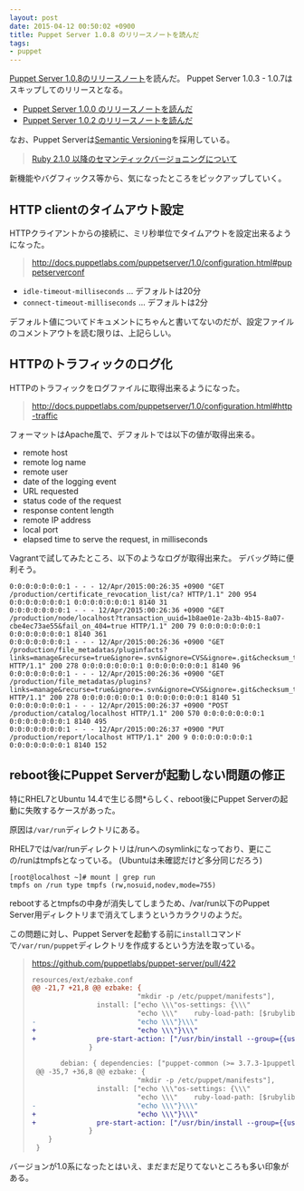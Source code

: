 ```yaml
---
layout: post
date: 2015-04-12 00:50:02 +0900
title: Puppet Server 1.0.8 のリリースノートを読んだ
tags:
- puppet
---
```

[Puppet Server 1.0.8のリリースノート](https://docs.puppetlabs.com/puppetserver/1.0/release_notes.html#puppet-server-108)を読んだ。
Puppet Server 1.0.3 - 1.0.7はスキップしてのリリースとなる。

- [Puppet Server 1.0.0 のリリースノートを読んだ](/2015/02/11/puppet-server-release-note-100/)
- [Puppet Server 1.0.2 のリリースノートを読んだ](/2015/02/12/puppet-server-release-note-102/)

なお、Puppet Serverは[Semantic Versioning](http://semver.org)を採用している。

> [Ruby 2.1.0 以降のセマンティックバージョニングについて](https://www.ruby-lang.org/ja/news/2013/12/21/ruby-version-policy-changes-with-2-1-0/)

新機能やバグフィックス等から、気になったところをピックアップしていく。

HTTP clientのタイムアウト設定
---

HTTPクライアントからの接続に、ミリ秒単位でタイムアウトを設定出来るようになった。

> http://docs.puppetlabs.com/puppetserver/1.0/configuration.html#puppetserverconf

- `idle-timeout-milliseconds` ... デフォルトは20分
- `connect-timeout-milliseconds` ... デフォルトは2分

デフォルト値についてドキュメントにちゃんと書いてないのだが、設定ファイルのコメントアウトを読む限りは、上記らしい。

HTTPのトラフィックのログ化
---

HTTPのトラフィックをログファイルに取得出来るようになった。

> http://docs.puppetlabs.com/puppetserver/1.0/configuration.html#http-traffic

フォーマットはApache風で、デフォルトでは以下の値が取得出来る。

- remote host
- remote log name
- remote user
- date of the logging event
- URL requested
- status code of the request
- response content length
- remote IP address
- local port
- elapsed time to serve the request, in milliseconds

Vagrantで試してみたところ、以下のようなログが取得出来た。
デバッグ時に便利そう。

```
0:0:0:0:0:0:0:1 - - - 12/Apr/2015:00:26:35 +0900 "GET /production/certificate_revocation_list/ca? HTTP/1.1" 200 954 0:0:0:0:0:0:0:1 0:0:0:0:0:0:0:1 8140 31
0:0:0:0:0:0:0:1 - - - 12/Apr/2015:00:26:36 +0900 "GET /production/node/localhost?transaction_uuid=1b8ae01e-2a3b-4b15-8a07-cbe4ec73ae55&fail_on_404=true HTTP/1.1" 200 79 0:0:0:0:0:0:0:1 0:0:0:0:0:0:0:1 8140 361
0:0:0:0:0:0:0:1 - - - 12/Apr/2015:00:26:36 +0900 "GET /production/file_metadatas/pluginfacts?links=manage&recurse=true&ignore=.svn&ignore=CVS&ignore=.git&checksum_type=md5 HTTP/1.1" 200 278 0:0:0:0:0:0:0:1 0:0:0:0:0:0:0:1 8140 96
0:0:0:0:0:0:0:1 - - - 12/Apr/2015:00:26:36 +0900 "GET /production/file_metadatas/plugins?links=manage&recurse=true&ignore=.svn&ignore=CVS&ignore=.git&checksum_type=md5 HTTP/1.1" 200 278 0:0:0:0:0:0:0:1 0:0:0:0:0:0:0:1 8140 51
0:0:0:0:0:0:0:1 - - - 12/Apr/2015:00:26:37 +0900 "POST /production/catalog/localhost HTTP/1.1" 200 570 0:0:0:0:0:0:0:1 0:0:0:0:0:0:0:1 8140 495
0:0:0:0:0:0:0:1 - - - 12/Apr/2015:00:26:37 +0900 "PUT /production/report/localhost HTTP/1.1" 200 9 0:0:0:0:0:0:0:1 0:0:0:0:0:0:0:1 8140 152
```

reboot後にPuppet Serverが起動しない問題の修正
---

特にRHEL7とUbuntu 14.4で生じる問*らしく、reboot後にPuppet Serverの起動に失敗するケースがあった。

原因は`/var/run`ディレクトリにある。

RHEL7では/var/runディレクトリは/runへのsymlinkになっており、更にこの/runはtmpfsとなっている。 (Ubuntuは未確認だけど多分同じだろう)

```shell-session
[root@localhost ~]# mount | grep run
tmpfs on /run type tmpfs (rw,nosuid,nodev,mode=755)
```

rebootするとtmpfsの中身が消失してしまうため、/var/run以下のPuppet Server用ディレクトリまで消えてしまうというカラクリのようだ。

この問題に対し、Puppet Serverを起動する前に`install`コマンドで`/var/run/puppet`ディレクトリを作成するという方法を取っている。

> https://github.com/puppetlabs/puppet-server/pull/422
>
> ```diff
> resources/ext/ezbake.conf
> @@ -21,7 +21,8 @@ ezbake: {
>                           "mkdir -p /etc/puppet/manifests"],
>                 install: ["echo \\\"os-settings: {\\\"                         > $DESTDIR/$projconfdir/conf.d/os-settings.conf",
>                           "echo \\\"    ruby-load-path: [$rubylibdir]\\\"      >> $DESTDIR/$projconfdir/conf.d/os-settings.conf",
> -                         "echo \\\"}\\\"                                      >> $DESTDIR/$projconfdir/conf.d/os-settings.conf" ]
> +                         "echo \\\"}\\\"                                      >> $DESTDIR/$projconfdir/conf.d/os-settings.conf" ],
> +               pre-start-action: ["/usr/bin/install --group={{user}} --owner={{user}} -d /var/run/puppet"]
>               }
>
>        debian: { dependencies: ["puppet-common (>= 3.7.3-1puppetlabs1)"
>  @@ -35,7 +36,8 @@ ezbake: {
>                           "mkdir -p /etc/puppet/manifests"],
>                 install: ["echo \\\"os-settings: {\\\"                       > $DESTDIR/$projconfdir/conf.d/os-settings.conf"
>                           "echo \\\"    ruby-load-path: [$rubylibdir]\\\"    >> $DESTDIR/$projconfdir/conf.d/os-settings.conf",
> -                         "echo \\\"}\\\"                                    >> $DESTDIR/$projconfdir/conf.d/os-settings.conf"]
> +                         "echo \\\"}\\\"                                    >> $DESTDIR/$projconfdir/conf.d/os-settings.conf"],
> +               pre-start-action: ["/usr/bin/install --group={{user}} --owner={{user}} -d /var/run/puppet"]
>               }
>     }
>  }
> ```

バージョンが1.0系になったとはいえ、まだまだ足りてないところも多い印象がある。
